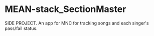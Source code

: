 # MEAN-stack_SectionMaster
SIDE PROJECT. An app for MNC for tracking songs and each singer's pass/fail status.
